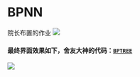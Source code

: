 # BPNN
院长布置的作业
![](https://github.com/zsh965866221/BPNN/blob/master/res/%E4%BD%9C%E4%B8%9A.png)

#### 最终界面效果如下，舍友大神的代码：[`BPTREE`](https://github.com/zsh965866221/BPNN/tree/master/%E8%88%8D%E5%8F%8B%E5%A4%A7%E7%A5%9E%E7%9A%84BP/BP_TREE)
![](https://github.com/zsh965866221/BPNN/blob/master/res/%E6%9C%80%E7%BB%88%E7%95%8C%E9%9D%A2.png)
